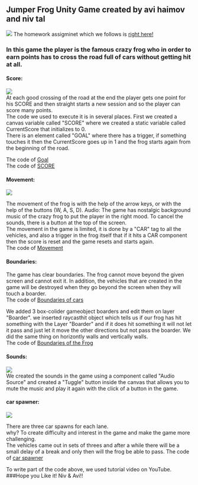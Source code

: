 ## Jumper Frog Unity Game created by avi haimov and niv tal
![](https://i.imgur.com/iTrGN7B.png)
The homework assigminet which we follows is [right here!](https://github.com/gamedev-at-ariel/gamedev-5781/blob/master/04-unity-triggers/homework.pdf)
### In this game the player is the famous crazy frog who in order to earn points has to cross the road full of cars without getting hit at all.

#### Score:  
![](https://i.imgur.com/ZAfKgco.png)  
At each good crossing of the road at the end the player gets one point for his SCORE and then straight starts a new session and so the player can score many points.  
The code we used to execute it is in several places. First we created a canvas variable called "SCORE" where we created a static variable called CurrentScore that initializes to 0.  
There is an element called "GOAL" where there has a trigger, if something touches it then the CurrentScore goes up in 1 and the frog starts again from the beginning of the road.



The code of [Goal](https://github.com/Gamedev-Project/Homework4-C_1/blob/main/Assets/Goal.cs)  
The code of [SCORE](https://github.com/Gamedev-Project/Homework4-C_1/blob/main/Assets/Score.cs) 
#### Movement:  
![](https://i.imgur.com/7pieJZ5.png)

The movement of the frog is with the help of the arrow keys, or with the help of the buttons (W, A, S, D).
Audio: The game has nostalgic background music of the crazy frog to put the player in the right mood. To cancel the sounds, there is a button at the top of the screen.  
The movement in the game is limited, it is done by a "CAR" tag to all the vehicles, and also a trigger in the frog itself that if it hits a CAR component then the score is reset and the game resets and starts again.  
The code of [Movement](https://github.com/Gamedev-Project/Homework4-C_1/blob/main/Assets/Frog.cs ) 

#### Boundaries:  
The game has clear boundaries. The frog cannot move beyond the given screen and cannot exit it.
In addition, the vehicles that are created in the game will be destroyed when they go beyond the screen when they will touch a boarder.   
The code of [Boundaries of cars ](https://github.com/Gamedev-Project/Homework4-C_1/blob/main/Assets/Car.cs )  

We added 3 box-colider gameobject boarders and edit them on layer "Boarder".
we inserted raycasthit object which tells us if our frog has hit something with the Layer "Boarder" and if it does hit something it will not let it pass and just let it move the other directions but not pass the boarder.
We did the same thing on horizontly walls and vertically walls.     
The code of [Boundaries of the Frog ](https://github.com/Gamedev-Project/Homework4-C_1/blob/main/Assets/Frog.cs ) 

#### Sounds:  
![](https://i.imgur.com/sLTT1Rs.png)  
We created the sounds in the game using a component called "Audio Source" and created a "Tuggle" button inside the canvas that allows you to mute the music and play it again with the click of a button in the game.

#### car spawner: 
![](https://i.imgur.com/oEWqqwY.png)  

There are three car spawns for each lane.  
why? To create difficulty and interest in the game and make the game more challenging.  
The vehicles came out in sets of threes and after a while there will be a small delay of a break and only then will the frog be able to pass.
The code of [car spawner](https://github.com/Gamedev-Project/Homework4-C_1/blob/main/Assets/CarSpawner.cs )  

To write part of the code above, we used tutorial video on YouTube.  
###Hope you Like it! Niv & Avi!!






 
